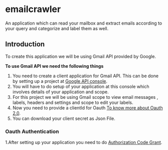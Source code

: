 # emailcrawler
An application which can read your mailbox and extract emails according to your query and categorize and label them as well.

## Introduction 
To create this application we will be using Gmail API provided by Google. 

**To use Gmail API we need the following things**

1. You need to create a client application for Gmail API. This can be done by setting up a project at [Google API console](https://console.developers.google.com/).
2. You will have to do setup of your application at this console which involves details of your application and scope.
3. For this project we will be using Gmail scope to view email messages , labels, headers and settings and scope to edit your labels.
4. Now you need to provide a clientId for Oauth [To know more about Oauth 2.0](https://datatracker.ietf.org/doc/html/rfc6749#section-4.1).
5. You can download your client secret as Json File.

### Oauth Authentication

1.After setting up your application you need to do [Authorization Code Grant](https://googleapis.dev/java/google-api-client/latest/com/google/api/client/googleapis/auth/oauth2/GoogleAuthorizationCodeFlow.html).




